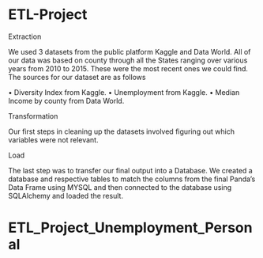 # ETL-Project

Extraction

We used 3 datasets from the public platform Kaggle and Data World. All of our data was based on county through all the States ranging over various years from 2010 to 2015. These were the most recent ones we could find. The sources for our dataset are as follows
 
•	Diversity Index from Kaggle.
•	Unemployment from Kaggle.
•	Median Income by county from Data World.

Transformation

Our first steps in cleaning up the datasets involved figuring out which variables were not relevant. 

Load

The last step was to transfer our final output into a Database. We created a database and respective tables to match the columns from the final Panda’s Data Frame using MYSQL and then connected to the database using SQLAlchemy and loaded the result. 
# ETL_Project_Unemployment_Personal
